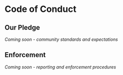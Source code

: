 # Code of Conduct

<!-- Community guidelines and behavioral expectations for contributors -->
<!-- TODO: Add comprehensive code of conduct -->

## Our Pledge
*Coming soon - community standards and expectations*

## Enforcement
*Coming soon - reporting and enforcement procedures*

